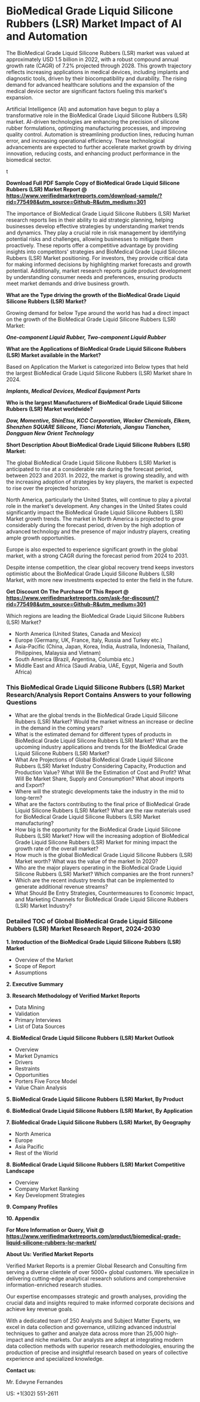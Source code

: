 <meta name="title" content="Global BioMedical Grade Liquid Silicone Rubbers (LSR) Market Impact of AI and Automation"><meta name="description" content="The BioMedical Grade Liquid Silicone Rubbers (LSR) market was valued at approximately USD 1.5 billion in 2022, with a robust compound annual growth rate (CAGR) of 7.2%"><meta name="title" content="BioMedical Grade Liquid Silicone Rubbers (LSR) Market Size, Share, Scope, Trends, Growth, Opportunities, Analysis, Forecast"><h1>BioMedical Grade Liquid Silicone Rubbers (LSR) Market Impact of AI and Automation</h1><p>The BioMedical Grade Liquid Silicone Rubbers (LSR) market was valued at approximately USD 1.5 billion in 2022, with a robust compound annual growth rate (CAGR) of 7.2% projected through 2028. This growth trajectory reflects increasing applications in medical devices, including implants and diagnostic tools, driven by their biocompatibility and durability. The rising demand for advanced healthcare solutions and the expansion of the medical device sector are significant factors fueling this market's expansion.</p><p>Artificial Intelligence (AI) and automation have begun to play a transformative role in the BioMedical Grade Liquid Silicone Rubbers (LSR) market. AI-driven technologies are enhancing the precision of silicone rubber formulations, optimizing manufacturing processes, and improving quality control. Automation is streamlining production lines, reducing human error, and increasing operational efficiency. These technological advancements are expected to further accelerate market growth by driving innovation, reducing costs, and enhancing product performance in the biomedical sector.</p>t</p><p id="" class=""><strong>Download Full PDF Sample Copy of BioMedical Grade Liquid Silicone Rubbers (LSR) Market Report @ <a href="https://www.verifiedmarketreports.com/download-sample/?rid=775498&utm_source=Github-R&utm_medium=301" target="_blank">https://www.verifiedmarketreports.com/download-sample/?rid=775498&utm_source=Github-R&utm_medium=301</a></strong></p><p>The importance of&nbsp;BioMedical Grade Liquid Silicone Rubbers (LSR) Market research reports lies in their ability to aid strategic planning, helping businesses develop effective strategies by understanding market trends and dynamics. They play a crucial role in risk management by identifying potential risks and challenges, allowing businesses to mitigate them proactively. These reports offer a competitive advantage by providing insights into competitors' strategies and BioMedical Grade Liquid Silicone Rubbers (LSR) Market positioning. For investors, they provide critical data for making informed decisions by highlighting market forecasts and growth potential. Additionally, market research reports guide product development by understanding consumer needs and preferences, ensuring products meet market demands and drive business growth.</p><p><strong>What are the&nbsp;Type driving the growth of the BioMedical Grade Liquid Silicone Rubbers (LSR) Market?</strong></p><p id="" class="">Growing demand for below Type around the world has had a direct impact on the growth of the BioMedical Grade Liquid Silicone Rubbers (LSR) Market:</p><em><strong>One-component Liquid Rubber, Two-component Liquid Rubber</strong></em></p><strong>What are the&nbsp;Applications&nbsp;of BioMedical Grade Liquid Silicone Rubbers (LSR) Market available in the Market?</strong></p><p id="" class="">Based on Application the Market is categorized into Below types that held the largest BioMedical Grade Liquid Silicone Rubbers (LSR) Market share In 2024.</p><em><strong>Implants, Medical Devices, Medical Equipment Parts</strong></em></p><strong>Who is the largest Manufacturers of BioMedical Grade Liquid Silicone Rubbers (LSR) Market worldwide?</strong></p><p><em><strong>Dow, Momentive, ShinEtsu, KCC Corporation, Wacker Chemicals, Elkem, Shenzhen SQUARE Silicone, Tianci Materials, Jiangsu Tianchen, Dongguan New Orient Technology</strong></em></p><p id="" class=""><strong>Short Description About BioMedical Grade Liquid Silicone Rubbers (LSR) Market:</strong></p><p>The global BioMedical Grade Liquid Silicone Rubbers (LSR) Market is anticipated to rise at a considerable rate during the forecast period, between 2023 and 2031. In 2022, the market is growing steadily, and with the increasing adoption of strategies by key players, the market is expected to rise over the projected horizon.</p><p>North America, particularly the United States, will continue to play a pivotal role in the market's development. Any changes in the United States could significantly impact the BioMedical Grade Liquid Silicone Rubbers (LSR) Market growth trends. The market in North America is projected to grow considerably during the forecast period, driven by the high adoption of advanced technology and the presence of major industry players, creating ample growth opportunities.</p><p>Europe is also expected to experience significant growth in the global market, with a strong CAGR during the forecast period from 2024 to 2031.</p><p>Despite intense competition, the clear global recovery trend keeps investors optimistic about the BioMedical Grade Liquid Silicone Rubbers (LSR) Market, with more new investments expected to enter the field in the future.</p><p id="" class=""><strong>Get Discount On The Purchase Of This Report @ <a href="https://www.verifiedmarketreports.com/ask-for-discount/?rid=775498&utm_source=Github-R&utm_medium=301" target="_blank">https://www.verifiedmarketreports.com/ask-for-discount/?rid=775498&utm_source=Github-R&utm_medium=301</a></strong></p>Which regions are leading the BioMedical Grade Liquid Silicone Rubbers (LSR) Market?</p><ul><li>North America (United States, Canada and Mexico)</li><li>Europe (Germany, UK, France, Italy, Russia and Turkey etc.)</li><li>Asia-Pacific (China, Japan, Korea, India, Australia, Indonesia, Thailand, Philippines, Malaysia and Vietnam)</li><li>South America (Brazil, Argentina, Columbia etc.)</li><li>Middle East and Africa (Saudi Arabia, UAE, Egypt, Nigeria and South Africa)</li></ul><h3 id="" class="">This BioMedical Grade Liquid Silicone Rubbers (LSR) Market Research/Analysis Report Contains Answers to your following Questions</h3><ul><li>What are the global trends in the BioMedical Grade Liquid Silicone Rubbers (LSR) Market? Would the market witness an increase or decline in the demand in the coming years?</li><li>What is the estimated demand for different types of products in BioMedical Grade Liquid Silicone Rubbers (LSR) Market? What are the upcoming industry applications and trends for the BioMedical Grade Liquid Silicone Rubbers (LSR) Market?</li><li>What Are Projections of Global BioMedical Grade Liquid Silicone Rubbers (LSR) Market Industry Considering Capacity, Production and Production Value? What Will Be the Estimation of Cost and Profit? What Will Be Market Share, Supply and Consumption? What about imports and Export?</li><li>Where will the strategic developments take the industry in the mid to long-term?</li><li>What are the factors contributing to the final price of BioMedical Grade Liquid Silicone Rubbers (LSR) Market? What are the raw materials used for BioMedical Grade Liquid Silicone Rubbers (LSR) Market manufacturing?</li><li>How big is the opportunity for the BioMedical Grade Liquid Silicone Rubbers (LSR) Market? How will the increasing adoption of BioMedical Grade Liquid Silicone Rubbers (LSR) Market for mining impact the growth rate of the overall market?</li><li>How much is the global BioMedical Grade Liquid Silicone Rubbers (LSR) Market worth? What was the value of the market In 2020?</li><li>Who are the major players operating in the BioMedical Grade Liquid Silicone Rubbers (LSR) Market? Which companies are the front runners?</li><li>Which are the recent industry trends that can be implemented to generate additional revenue streams?</li><li>What Should Be Entry Strategies, Countermeasures to Economic Impact, and Marketing Channels for BioMedical Grade Liquid Silicone Rubbers (LSR) Market Industry?</li></ul><h3 id="" class="">Detailed TOC of Global BioMedical Grade Liquid Silicone Rubbers (LSR) Market Research Report, 2024-2030</h3><p id="" class=""><strong>1. Introduction of the BioMedical Grade Liquid Silicone Rubbers (LSR) Market</strong></p><ul><li>Overview of the Market</li><li>Scope of Report</li><li>Assumptions</li></ul><p id="" class=""><strong>2. Executive Summary</strong></p><p id="" class=""><strong>3. Research Methodology of Verified Market Reports</strong></p><ul><li>Data Mining</li><li>Validation</li><li>Primary Interviews</li><li>List of Data Sources</li></ul><p id="" class=""><strong>4. BioMedical Grade Liquid Silicone Rubbers (LSR) Market Outlook</strong></p><ul><li>Overview</li><li>Market Dynamics</li><li>Drivers</li><li>Restraints</li><li>Opportunities</li><li>Porters Five Force Model</li><li>Value Chain Analysis</li></ul><p id="" class=""><strong>5. BioMedical Grade Liquid Silicone Rubbers (LSR) Market, By Product</strong></p><p id="" class=""><strong>6. BioMedical Grade Liquid Silicone Rubbers (LSR) Market, By Application</strong></p><p id="" class=""><strong>7. BioMedical Grade Liquid Silicone Rubbers (LSR) Market, By Geography</strong></p><ul><li>North America</li><li>Europe</li><li>Asia Pacific</li><li>Rest of the World</li></ul><p id="" class=""><strong>8. BioMedical Grade Liquid Silicone Rubbers (LSR) Market Competitive Landscape</strong></p><ul><li>Overview</li><li>Company Market Ranking</li><li>Key Development Strategies</li></ul><p id="" class=""><strong>9. Company Profiles</strong></p><p id="" class=""><strong>10. Appendix</strong></p><p id="" class=""><strong>For More Information or Query, Visit @ <a href="https://www.verifiedmarketreports.com/product/biomedical-grade-liquid-silicone-rubbers-lsr-market/" target="_blank">https://www.verifiedmarketreports.com/product/biomedical-grade-liquid-silicone-rubbers-lsr-market/</a></strong></p><p id="" class=""><strong>About Us: Verified Market Reports</strong></p><p id="" class="">Verified Market Reports is a premier Global Research and Consulting firm serving a diverse clientele of over 5000+ global customers. We specialize in delivering cutting-edge analytical research solutions and comprehensive information-enriched research studies.</p><p id="" class="">Our expertise encompasses strategic and growth analyses, providing the crucial data and insights required to make informed corporate decisions and achieve key revenue goals.</p><p id="" class="">With a dedicated team of 250 Analysts and Subject Matter Experts, we excel in data collection and governance, utilizing advanced industrial techniques to gather and analyze data across more than 25,000 high-impact and niche markets. Our analysts are adept at integrating modern data collection methods with superior research methodologies, ensuring the production of precise and insightful research based on years of collective experience and specialized knowledge.</p><p id="" class=""><strong>Contact us:</strong></p><p id="" class="">Mr. Edwyne Fernandes</p><p id="" class="">US: +1(302) 551-2611</p>